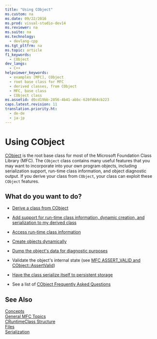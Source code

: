 ```yaml
---
title: "Using CObject"
ms.custom: na
ms.date: 09/22/2016
ms.prod: visual-studio-dev14
ms.reviewer: na
ms.suite: na
ms.technology: 
  - devlang-cpp
ms.tgt_pltfrm: na
ms.topic: article
f1_keywords: 
  - CObject
dev_langs: 
  - C++
helpviewer_keywords: 
  - examples [MFC], CObject
  - root base class for MFC
  - derived classes, from CObject
  - MFC, base class
  - CObject class
ms.assetid: d0cd19bb-2856-4b41-abbc-620fd64cb223
caps.latest.revision: 11
translation.priority.ht: 
  - de-de
  - ja-jp
---
```

# Using CObject
[CObject](../vs140/cobject-class.md) is the root base class for most of the Microsoft Foundation Class Library (MFC). The `CObject` class contains many useful features that you may want to incorporate into your own program objects, including serialization support, run-time class information, and object diagnostic output. If you derive your class from `CObject`, your class can exploit these `CObject` features.  
  
## What do you want to do?  
  
-   [Derive a class from CObject](../vs140/deriving-a-class-from-cobject.md)  
  
-   [Add support for run-time class information, dynamic creation, and serialization to my derived class](../vs140/specifying-levels-of-functionality.md)  
  
-   [Access run-time class information](../vs140/accessing-run-time-class-information.md)  
  
-   [Create objects dynamically](../vs140/dynamic-object-creation.md)  
  
-   [Dump the object's data for diagnostic purposes](assetId:///727855b1-5a83-44bd-9fe3-f1d535584b59)  
  
-   Validate the object's internal state (see [MFC ASSERT_VALID and CObject::AssertValid](assetId:///7654fb75-9e9a-499a-8165-0a96faf2d5e6))  
  
-   [Have the class serialize itself to persistent storage](../vs140/serialization-in-mfc.md)  
  
-   See a list of [CObject Frequently Asked Questions](../vs140/cobject-class--frequently-asked-questions.md)  
  
## See Also  
 [Concepts](../vs140/mfc-concepts.md)   
 [General MFC Topics](../vs140/general-mfc-topics.md)   
 [CRuntimeClass Structure](../vs140/cruntimeclass-structure.md)   
 [Files](../vs140/files-in-mfc.md)   
 [Serialization](../vs140/serialization-in-mfc.md)
